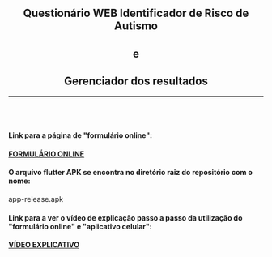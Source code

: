 ﻿<h2 align="center">Questionário WEB Identificador de Risco de Autismo</h2>
<h2 align="center">e</h2>
<h2 align="center">Gerenciador dos resultados</h2>
<hr>
<br>
<br>
<h4 align="left">Link para a página de "formulário online":</h4>
<h4><a href="https://cirqueira99.github.io/questionario_autismo/">FORMULÁRIO ONLINE</a></h4>
<h4 align="left">O arquivo flutter APK se encontra no diretório raiz do repositório com o nome:</h4>
</h3><stronger>app-release.apk</stronger></h3>
<h4 align="left">Link para a ver o vídeo de explicação passo a passo da utilização do "formulário online" e "aplicativo celular":</h4>
<h4><a href="https://drive.google.com/file/d/134Ju2yU3XT-F43x4kkp5UvXgVjchLG6D/view?usp=sharing">VÍDEO EXPLICATIVO</a></h4>
